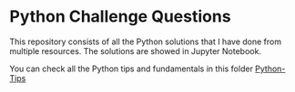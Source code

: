 # Python Challenge Questions

This repository consists of all the Python solutions that I have done from multiple resources. The solutions are showed in Jupyter Notebook.

You can check all the Python tips and fundamentals in this folder [Python-Tips](https://github.com/Andy-Pham-72/Python-Challenge-Questions/tree/master/Python-Tips)
